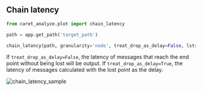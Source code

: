 ## Chain latency

```python
from caret_analyze.plot import chain_latency

path = app.get_path('target_path')

chain_latency(path, granularity='node', treat_drop_as_delay=False, lstrip_s=1, rstrip_s=1)
```

If `treat_drop_as_delay=False`, the latency of messages that reach the end point without being lost will be output.
If `treat_drop_as_delay=True`, the latency of messages calculated with the lost point as the delay.

![chain_latency_sample](../imgs/chain_latency_sample.png)

